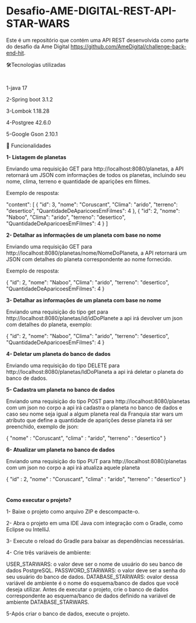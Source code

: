 # Desafio-AME-DIGITAL-REST-API-STAR-WARS
Este é um repositório que contém uma API REST desenvolvida como parte do desafio da Ame Digital https://github.com/AmeDigital/challenge-back-end-hit.


🛠️Tecnologias utilizadas
#
  1-java 17
  
  2-Spring boot 3.1.2
  
  3-Lombok 1.18.28
  
  4-Postgree 42.6.0
  
  5-Google Gson 2.10.1

🎉 Funcionalidades

 **1- Listagem de planetas**

 Enviando uma requisição GET para http://localhost:8080/planetas, a API retornará um JSON com informações de todos os planetas, incluindo seu nome, clima, terreno e quantidade de aparições em filmes.

 Exemplo de resposta:

  "content": [
		{
			"id": 3,
			"nome": "Coruscant",
			"Clima": "arido",
			"terreno": "desertico",
			"QuantidadeDeAparicoesEmFilmes": 4
		},
		{
			"id": 2,
			"nome": "Naboo",
			"Clima": "arido",
			"terreno": "desertico",
			"QuantidadeDeAparicoesEmFilmes": 4
		}
	]


**2- Detalhar as informações de um planeta com base no nome**

 Enviando uma requisição GET para http://localhost:8080/planetas/nome/NomeDoPlaneta, a API retornará um JSON com detalhes do planeta correspondente ao nome fornecido.

 Exemplo de resposta:

  {
	"id": 2,
	"nome": "Naboo",
	"Clima": "arido",
	"terreno": "desertico",
	"QuantidadeDeAparicoesEmFilmes": 4
  }

**3- Detalhar as informações de um planeta com base no nome**

  Enviando uma requisição do tipo get para http://localhost:8080/planetas/id/idDoPlanete a api irá devolver um json com detalhes do planeta, exemplo:

  {
	"id": 2,
	"nome": "Naboo",
	"Clima": "arido",
	"terreno": "desertico",
	"QuantidadeDeAparicoesEmFilmes": 4
  }

  **4- Deletar um planeta do banco de dados**

  Enviando uma requisição do tipo DELETE para http://localhost:8080/planetas/IdDoPlaneta a api irá deletar o planeta do banco de dados.

  
  **5- Cadastra um planeta no banco de dados**

  Enviando uma requisição do tipo POST para http://localhost:8080/planetas com um json no corpo a api irá cadastra o planeta no banco de dados e caso seu nome seja igual a algum planeta real da Franquia star wars um     
  atributo que define a quantidade de aparições desse planeta irá ser preenchido, exemplo de json:

{
	"nome" : "Coruscant",
	"clima" : "arido",
	"terreno" : "desertico"
}

 **6- Atualizar um planeta no banco de dados**

 Enviando uma requisição do tipo PUT para http://localhost:8080/planetas com um json no corpo a api irá atualiza aquele planeta

{
  "id" : 2,
	"nome" : "Coruscant",
	"clima" : "arido",
	"terreno" : "desertico"
}

#

**Como executar o projeto?**

1- Baixe o projeto como arquivo ZIP e descompacte-o.

2- Abra o projeto em uma IDE Java com integração com o Gradle, como Eclipse ou IntelliJ.

3- Execute o reload do Gradle para baixar as dependências necessárias.

4- Crie três variáveis de ambiente:

USER_STARWARS: o valor deve ser o nome de usuário do seu banco de dados PostgreSQL.
PASSWORD_STARWARS: o valor deve ser a senha do seu usuário do banco de dados.
DATABASE_STARWARS: ovalor dessa variável de ambiente é o nome do esquema/banco de dados que você deseja utilizar.
Antes de executar o projeto, crie o banco de dados correspondente ao esquema/banco de dados definido na variável de ambiente DATABASE_STARWARS.

5-Após criar o banco de dados, execute o projeto.
  
